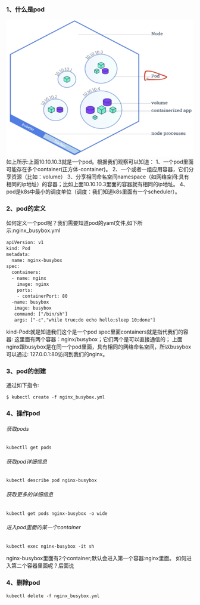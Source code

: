 
### 1、什么是pod
![](../images/47.png)  
  如上所示:上面10.10.10.3就是一个pod。根据我们观察可以知道：
1、一个pod里面可能存在多个container(正方体-container)。
2、一个或者一组应用容器，它们分享资源（比如：volume）
3、分享相同命名空间namespace（如网络空间:具有相同的ip地址）的容器；比如上面10.10.10.3里面的容器就有相同的ip地址。
4、pod是k8s中最小的调度单位（调度：我们知道k8s里面有一个scheduler）。  

### 2、pod的定义
  如何定义一个pod呢？我们需要知道pod的yaml文件,如下所示:nginx_busybox.yml
  
```renderscript
apiVersion: v1
kind: Pod
metadata: 
  name: nginx-busybox
spec:
  containers:
  - name: nginx
    image: nginx
    ports:
    - containerPort: 80
  -name: busybox
   image: busybox
   command: ["/bin/sh"]
   args: ["-c","while true;do echo hello;sleep 10;done"]
```

kind-Pod:就是知道我们这个是一个pod
spec里面containers就是指代我们的容器:
这里面有两个容器：nginx/busybox；它们两个是可以直接通信的；
上面nginx跟busybox是在同一个pod里面，具有相同的网络命名空间，所以busybox可以通过:
127.0.0.1:80访问到我们的nginx。

### 3、pod的创建
  通过如下指令:
```renderscript
$ kubectl create -f nginx_busybox.yml
```

### 4、操作pod
###### 获取pods
```renderscript
kubectll get pods
```

###### 获取pod详细信息

```renderscript
kubectl describe pod nginx-busybox
```

###### 获取更多的详细信息

```renderscript
kubectl get pods nginx-busybox -o wide
```

###### 进入pod里面的某一个container

```renderscript
kubectl exec nginx-busybox -it sh
```

nginx-busybox里面有2个container;默认会进入第一个容器:nginx里面。
如何进入第二个容器里面呢？后面说

### 4、删除pod

```renderscript
kubectl delete -f nginx_busybox.yml
```



